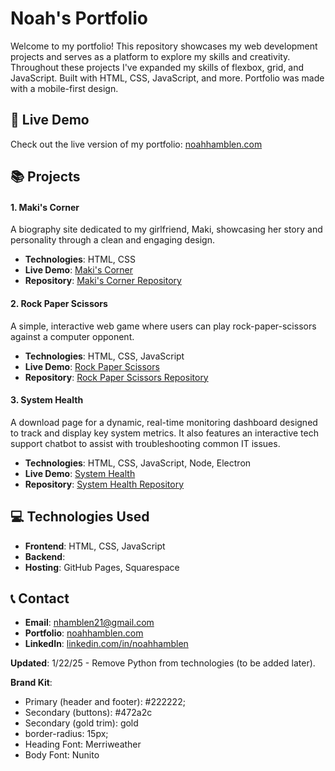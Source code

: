 # Noah's Portfolio

Welcome to my portfolio! This repository showcases my web development projects and serves as a platform to explore my skills and creativity. Throughout these projects I've expanded my skills of flexbox, grid, and JavaScript.
Built with HTML, CSS, JavaScript, and more. Portfolio was made with a mobile-first design.

## 🚀 Live Demo

Check out the live version of my portfolio: [noahhamblen.com](https://www.noahhamblen.com)

## 📚 Projects

#### 1. Maki's Corner

A biography site dedicated to my girlfriend, Maki, showcasing her story and personality through a clean and engaging design.

- **Technologies**: HTML, CSS
- **Live Demo**: [Maki's Corner](https://www.noahhamblen.com/projects/makis_corner/)
- **Repository**: [Maki's Corner Repository](https://github.com/Nhamblen/Portfolio/tree/main/projects/makis_corner)

#### 2. Rock Paper Scissors

A simple, interactive web game where users can play rock-paper-scissors against a computer opponent.

- **Technologies**: HTML, CSS, JavaScript
- **Live Demo**: [Rock Paper Scissors](https://www.noahhamblen.com/projects/rock_paper_scissors/)
- **Repository**: [Rock Paper Scissors Repository](https://github.com/Nhamblen/Portfolio/tree/main/projects/rock_paper_scissors)

#### 3. System Health

A download page for a dynamic, real-time monitoring dashboard designed to track and display key system metrics. It also features an interactive tech support chatbot to assist with troubleshooting common IT issues.

- **Technologies**: HTML, CSS, JavaScript, Node, Electron
- **Live Demo**: [System Health](https://www.noahhamblen.com/projects/system_health/download)
- **Repository**: [System Health Repository](https://github.com/Nhamblen/Portfolio/tree/main/projects/system_health)

## 💻 Technologies Used

- **Frontend**: HTML, CSS, JavaScript
- **Backend**:
- **Hosting**: GitHub Pages, Squarespace

## 📞 Contact

- **Email**: [nhamblen21@gmail.com](mailto:nhamblen21@gmail.com)
- **Portfolio**: [noahhamblen.com](https://www.noahhamblen.com)
- **LinkedIn**: [linkedin.com/in/noahhamblen](https://www.linkedin.com/in/noahhamblen)

**Updated**: 1/22/25 - Remove Python from technologies (to be added later).

**Brand Kit**:

- Primary (header and footer): #222222;
- Secondary (buttons): #472a2c
- Secondary (gold trim): gold
- border-radius: 15px;
- Heading Font: Merriweather
- Body Font: Nunito
